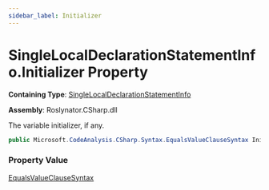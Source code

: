 ```yaml
---
sidebar_label: Initializer
---
```


# SingleLocalDeclarationStatementInfo\.Initializer Property

**Containing Type**: [SingleLocalDeclarationStatementInfo](../index.md)

**Assembly**: Roslynator\.CSharp\.dll

  
The variable initializer, if any\.

```csharp
public Microsoft.CodeAnalysis.CSharp.Syntax.EqualsValueClauseSyntax Initializer { get; }
```

### Property Value

[EqualsValueClauseSyntax](https://docs.microsoft.com/en-us/dotnet/api/microsoft.codeanalysis.csharp.syntax.equalsvalueclausesyntax)

